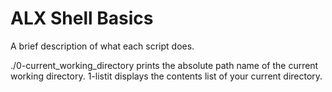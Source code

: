 # ALX Shell Basics

A brief description of what each script does.

./0-current_working_directory prints the absolute path name of the current working directory.
1-listit displays the contents list of your current directory.
